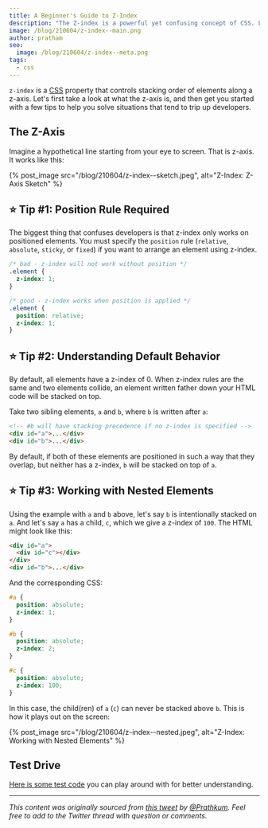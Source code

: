 ```yaml
---
title: A Beginner's Guide to Z-Index
description: "The Z-index is a powerful yet confusing concept of CSS. Let's make it easy!"
image: /blog/210604/z-index--main.png
author: pratham
seo:
  image: /blog/210604/z-index--meta.png
tags:
  - css
---
```


`z-index` is a [CSS](/blog/wtf-is-css/) property that controls stacking order of elements along a z-axis. Let's first take a look at what the z-axis is, and then get you started with a few tips to help you solve situations that tend to trip up developers.

## The Z-Axis

Imagine a hypothetical line starting from your eye to screen. That is z-axis. It works like this:

{% post_image
    src="/blog/210604/z-index--sketch.jpeg",
    alt="Z-Index: Z-Axis Sketch" %}

## ⭐ Tip #1: Position Rule Required

The biggest thing that confuses developers is that z-index only works on positioned elements. You must specify the `position` rule (`relative`, `absolute`, `sticky`, or `fixed`) if you want to arrange an element using z-index.

```css
/* bad - z-index will not work without position */
.element {
  z-index: 1;
}

/* good - z-index works when position is applied */
.element {
  position: relative;
  z-index: 1;
}
```

## ⭐ Tip #2: Understanding Default Behavior

By default, all elements have a z-index of 0. When z-index rules are the same and two elements collide, an element written father down your HTML code will be stacked on top.

Take two sibling elements, `a` and `b`, where `b` is written after `a`:

```html
<!-- #b will have stacking precedence if no z-index is specified -->
<div id="a">...</div>
<div id="b">...</div>
```

By default, if both of these elements are positioned in such a way that they overlap, but neither has a z-index, `b` will be stacked on top of `a`.

## ⭐ Tip #3: Working with Nested Elements

Using the example with `a` and `b` above, let's say `b` is intentionally stacked on `a`. And let's say `a` has a child, `c`, which we give a z-index of `100`. The HTML might look like this:

```html
<div id="a">
  <div id="c"></div>
</div>
<div id="b">...</div>
```

And the corresponding CSS:

```css
#a {
  position: absolute;
  z-index: 1;
}

#b {
  position: absolute;
  z-index: 2;
}

#c {
  position: absolute;
  z-index: 100;
}
```

In this case, the child(ren) of `a` (`c`) can never be stacked above `b`. This is how it plays out on the screen:

{% post_image
    src="/blog/210604/z-index--nested.jpeg",
    alt="Z-Index: Working with Nested Elements" %}

## Test Drive

[Here is some test code](https://codepen.io/prathkum/pen/WNoOvYr) you can play around with for better understanding.

---

_This content was originally sourced from [this tweet](https://twitter.com/Prathkum/status/1362686461544439809) by [@Prathkum](https://twitter.com/Prathkum). Feel free to add to the Twitter thread with question or comments._
